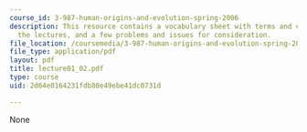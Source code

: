 ```yaml
---
course_id: 3-987-human-origins-and-evolution-spring-2006
description: This resource contains a vocabulary sheet with terms and concepts from
  the lectures, and a few problems and issues for consideration.
file_location: /coursemedia/3-987-human-origins-and-evolution-spring-2006/2d64e0164231fdb80e49ebe41dc0731d_lecture01_02.pdf
file_type: application/pdf
layout: pdf
title: lecture01_02.pdf
type: course
uid: 2d64e0164231fdb80e49ebe41dc0731d

---
```

None